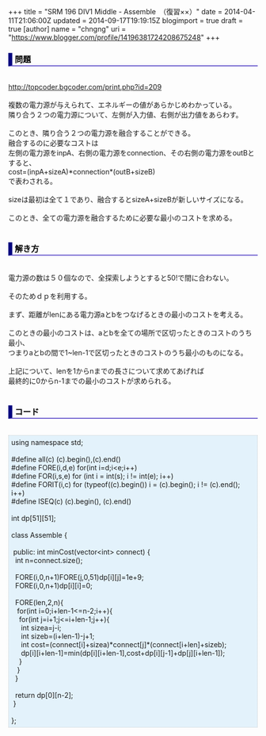 +++
title = "SRM 196 DIV1 Middle - Assemble　（復習××）"
date = 2014-04-11T21:06:00Z
updated = 2014-09-17T19:19:15Z
blogimport = true
draft = true
[author]
	name = "chngng"
	uri = "https://www.blogger.com/profile/14196381724208675248"
+++

<div dir="ltr" style="text-align: left;" trbidi="on"><h3 style="border-bottom: 2px solid slateblue; border-left: 8px solid navy; color: black; padding: 0px 0px 1px 5px;">問題 </h3><br /><a href="http://topcoder.bgcoder.com/print.php?id=209" target="_blank">http://topcoder.bgcoder.com/print.php?id=209</a><br /><br />複数の電力源が与えられて、エネルギーの値があらかじめわかっている。<br />隣り合う２つの電力源について、左側が入力値、右側が出力値をあらわす。<br /><br />このとき、隣り合う２つの電力源を融合することができる。<br />融合するのに必要なコストは<br />左側の電力源をinpA、右側の電力源をconnection、その右側の電力源をoutBとすると、<br />cost=(inpA+sizeA)*connection*(outB+sizeB)<br />で表わされる。<br /><br />sizeは最初は全て１であり、融合するとsizeA+sizeBが新しいサイズになる。<br /><br />このとき、全ての電力源を融合するために必要な最小のコストを求める。<br /><br /><h3 style="border-bottom: 2px solid slateblue; border-left: 8px solid navy; color: black; padding: 0px 0px 1px 5px;">解き方 </h3><br />電力源の数は５０個なので、全探索しようとすると50!で間に合わない。<br /><br />そのためｄｐを利用する。<br /><br />まず、距離がlenにある電力源aとbをつなげるときの最小のコストを考える。<br /><br />このときの最小のコストは、aとbを全ての場所で区切ったときのコストのうち最小、<br />つまりaとbの間で1~len-1で区切ったときのコストのうち最小のものになる。<br /><br />上記について、lenを1からnまでの長さについて求めてあげれば<br />最終的に0からn-1までの最小のコストが求められる。<br /><br /><h3 style="border-bottom: 2px solid slateblue; border-left: 8px solid navy; color: black; padding: 0px 0px 1px 5px;">コード </h3><br /><div style="background-color: #e3f2fb; border: 1px dotted #CCCCCC; padding: 5px;">using namespace std;<br /><br />#define all(c) (c).begin(),(c).end()<br />#define FORE(i,d,e) for(int i=d;i&lt;e;i++)<br />#define FOR(i,s,e) for (int i = int(s); i != int(e); i++)<br />#define FORIT(i,c) for (typeof((c).begin()) i = (c).begin(); i != (c).end(); i++)<br />#define ISEQ(c) (c).begin(), (c).end()<br /><br />int dp[51][51];<br /><br />class Assemble {<br /><br /><span class="Apple-tab-span" style="white-space: pre;"> </span>public: int minCost(vector&lt;int&gt; connect) {<br /><span class="Apple-tab-span" style="white-space: pre;">  </span>int n=connect.size();<br /><br /><span class="Apple-tab-span" style="white-space: pre;">  </span>FORE(i,0,n+1)FORE(j,0,51)dp[i][j]=1e+9;<br /><span class="Apple-tab-span" style="white-space: pre;">  </span>FORE(i,0,n+1)dp[i][i]=0;<br /><br /><span class="Apple-tab-span" style="white-space: pre;">  </span>FORE(len,2,n){<br /><span class="Apple-tab-span" style="white-space: pre;">   </span>for(int i=0;i+len-1&lt;=n-2;i++){<br /><span class="Apple-tab-span" style="white-space: pre;">    </span>for(int j=i+1;j&lt;=i+len-1;j++){<br /><span class="Apple-tab-span" style="white-space: pre;">     </span>int sizea=j-i;<br /><span class="Apple-tab-span" style="white-space: pre;">     </span>int sizeb=(i+len-1)-j+1;<br /><span class="Apple-tab-span" style="white-space: pre;">     </span>int cost=(connect[i]+sizea)*connect[j]*(connect[i+len]+sizeb);<br /><span class="Apple-tab-span" style="white-space: pre;">     </span>dp[i][i+len-1]=min(dp[i][i+len-1],cost+dp[i][j-1]+dp[j][i+len-1]);<br /><span class="Apple-tab-span" style="white-space: pre;">    </span>}<br /><span class="Apple-tab-span" style="white-space: pre;">   </span>}<br /><span class="Apple-tab-span" style="white-space: pre;">  </span>}<br /><br /><span class="Apple-tab-span" style="white-space: pre;">  </span>return dp[0][n-2];<br /><span class="Apple-tab-span" style="white-space: pre;"> </span>}<br /><br />};</div></div>

